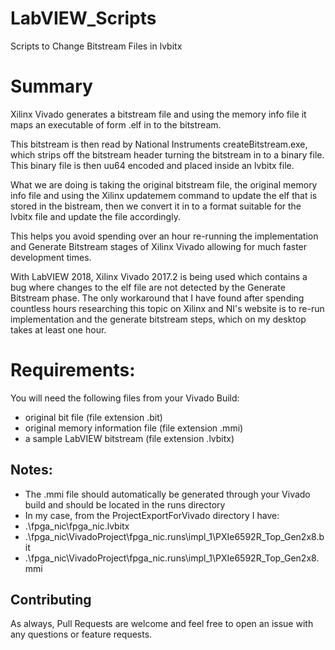 # LabVIEW_Scripts
Scripts to Change Bitstream Files in lvbitx

# Summary
Xilinx Vivado generates a bitstream file and using the memory info file it maps an executable of form .elf in to the bitstream.

This bitstream is then read by National Instruments createBitstream.exe, which strips off the bitstream header turning the bitstream in to a binary file.  This binary file is then uu64 encoded and placed inside an lvbitx file.

What we are doing is taking the original bitstream file, the original memory info file and using the Xilinx updatemem command to update the elf that is stored in the bistream, then we convert it in to a format suitable for the lvbitx file and update the file accordingly.

This helps you avoid spending over an hour re-running the implementation and Generate Bitstream stages of Xilinx Vivado allowing for much faster development times.

With LabVIEW 2018, Xilinx Vivado 2017.2 is being used which contains a bug where changes to the elf file are not detected by the Generate Bitstream phase.  The only workaround that I have found after spending countless hours researching this topic on Xilinx and NI's website is to re-run implementation and the generate bitstream steps, which on my desktop takes at least one hour.

# Requirements:
You will need the following files from your Vivado Build:
* original bit file (file extension .bit)
* original memory information file (file extension .mmi)
* a sample LabVIEW bitstream (file extension .lvbitx)

## Notes:
* The .mmi file should automatically be generated through your Vivado build and should be located in the runs directory
* In my case, from the ProjectExportForVivado directory I have:
 * .\fpga_nic\fpga_nic.lvbitx
 * .\fpga_nic\VivadoProject\fpga_nic.runs\impl_1\PXIe6592R_Top_Gen2x8.bit
 * .\fpga_nic\VivadoProject\fpga_nic.runs\impl_1\PXIe6592R_Top_Gen2x8.mmi
 
 ## Contributing
 As always, Pull Requests are welcome and feel free to open an issue with any questions or feature requests.
